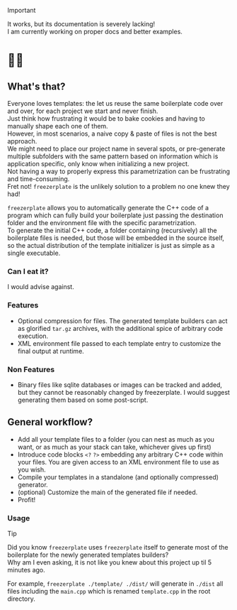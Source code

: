 > [!IMPORTANT]  
> It works, but its documentation is severely lacking!  
> I am currently working on proper docs and better examples.

# 🥶🥏

## What's that?
Everyone loves templates: the let us reuse the same boilerplate code over and over, for each project we start and never finish.  
Just think how frustrating it would be to bake cookies and having to manually shape each one of them.  
However, in most scenarios, a naive copy & paste of files is not the best approach.  
We might need to place our project name in several spots, or pre-generate multiple subfolders with the same pattern based on information which is application specific, only know when initializing a new project.  
Not having a way to properly express this parametrization can be frustrating and time-consuming.  
Fret not! `freezerplate` is the unlikely solution to a problem no one knew they had!

`freezerplate` allows you to automatically generate the C++ code of a program which can fully build your boilerplate just passing the destination folder and the environment file with the specific parametrization.  
To generate the initial C++ code, a folder containing (recursively) all the boilerplate files is needed, but those will be embedded in the source itself, so the actual distribution of the template initializer is just as simple as a single executable.

### Can I eat it?

I would advise against.  

### Features
- Optional compression for files. The generated template builders can act as glorified `tar.gz` archives, with the additional spice of arbitrary code execution.
- XML environment file passed to each template entry to customize the final output at runtime.

### Non Features
- Binary files like sqlite databases or images can be tracked and added, but they cannot be reasonably changed by freezerplate. I would suggest generating them based on some post-script.

## General workflow?

- Add all your template files to a folder (you can nest as much as you want, or as much as your stack can take, whichever gives up first)
- Introduce code blocks `<?` `?>` embedding any arbitrary C++ code within your files. You are given access to an XML environment file to use as you wish.
- Compile your templates in a standalone (and optionally compressed) generator.
- (optional) Customize the main of the generated file if needed.
- Profit!

### Usage

> [!TIP]  
> Did you know `freezerplate` uses `freezerplate` itself to generate most of the boilerplate for the newly generated templates builders?  
> Why am I even asking, it is not like you knew about this project up til 5 minutes ago.  

For example, `freezerplate ./template/ ./dist/` will generate in `./dist` all files including the `main.cpp` which is renamed `template.cpp` in the root directory.

